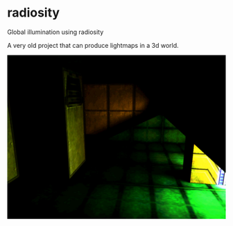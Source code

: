 # radiosity
Global illumination using radiosity

A very old project that can produce lightmaps in a 3d world.

![alt text](https://github.com/tomtaig/radiosity/blob/master/simple-test.jpg)
